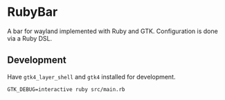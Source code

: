 # RubyBar

A bar for wayland implemented with Ruby and GTK.
Configuration is done via a Ruby DSL.

## Development
Have `gtk4_layer_shell` and `gtk4` installed for development.

```SH
GTK_DEBUG=interactive ruby src/main.rb
```
